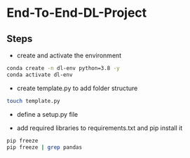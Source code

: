 # End-To-End-DL-Project

## Steps

* create and activate the environment
```bash
conda create -n dl-env python=3.8 -y
conda activate dl-env
```

* create template.py to add folder structure
```bash
touch template.py
```

* define a setup.py file

* add required libraries to requirements.txt and pip install it
```bash
pip freeze
pip freeze | grep pandas
```


